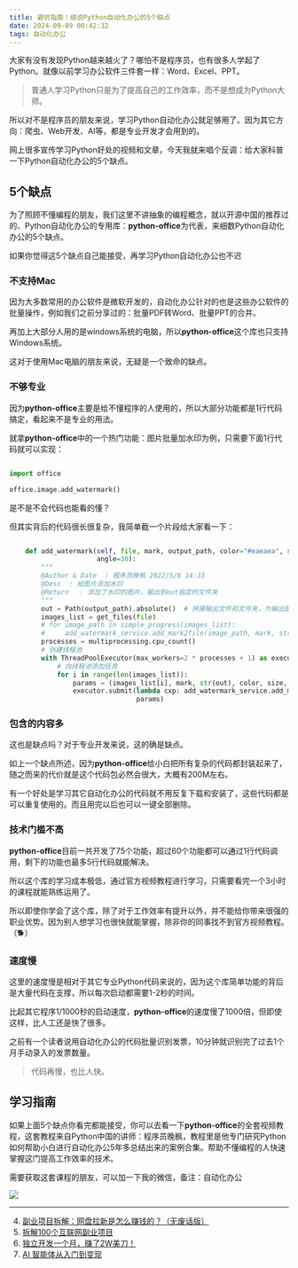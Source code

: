 ```yaml
---
title: 避坑指南！细说Python自动化办公的5个缺点
date: 2024-09-09 00:42:32
tags: 自动化办公
---
```


大家有没有发现Python越来越火了？哪怕不是程序员，也有很多人学起了Python。就像以前学习办公软件三件套一样：Word、Excel、PPT。

> 普通人学习Python只是为了提高自己的工作效率，而不是想成为Python大师。

所以对不是程序员的朋友来说，学习Python自动化办公就足够用了。因为其它方向：爬虫、Web开发、AI等，都是专业开发才会用到的。


网上很多宣传学习Python好处的视频和文章，今天我就来唱个反调：给大家科普一下Python自动化办公的5个缺点。




## 5个缺点

为了照顾不懂编程的朋友，我们这里不讲抽象的编程概念，就以开源中国的推荐过的、Python自动化办公的专用库：**python-office**为代表，来细数Python自动化办公的5个缺点。


如果你觉得这5个缺点自己能接受，再学习Python自动化办公也不迟

### 不支持Mac

因为大多数常用的办公软件是微软开发的，自动化办公针对的也是这些办公软件的批量操作，例如我们之前分享过的：批量PDF转Word、批量PPT的合并。

再加上大部分人用的是windows系统的电脑，所以**python-office**这个库也只支持Windows系统。

这对于使用Mac电脑的朋友来说，无疑是一个致命的缺点。


### 不够专业

因为**python-office**主要是给不懂程序的人使用的，所以大部分功能都是1行代码搞定，看起来不是专业的用法。

就拿**python-office**中的一个热门功能：图片批量加水印为例，只需要下面1行代码就可以实现：

```python

import office

office.image.add_watermark()

```

是不是不会代码也能看的懂？

但其实背后的代码很长很复杂，我简单截一个片段给大家看一下：

```python

    def add_watermark(self, file, mark, output_path, color="#eaeaea", size=30, opacity=0.35, space=75,
                      angle=30):
        """
        @Author & Date  : 程序员晚枫 2022/5/6 14:33
        @Desc  : 给图片添加水印
        @Return  ： 添加了水印的图片，输出到out指定的文件夹
        """
        out = Path(output_path).absolute()  # 拼接输出文件和文件夹，为输出路径
        images_list = get_files(file)
        # for image_path in simple_progress(images_list):
        #     add_watermark_service.add_mark2file(image_path, mark, str(out), color, size, opacity, space, angle)
        processes = multiprocessing.cpu_count()
        # 创建线程池
        with ThreadPoolExecutor(max_workers=2 * processes + 1) as executor:
            # 向线程池添加任务
            for i in range(len(images_list)):
                params = (images_list[i], mark, str(out), color, size, opacity, space, angle)
                executor.submit(lambda cxp: add_watermark_service.add_mark2file(*cxp),
                                params) 

```

### 包含的内容多

这也是缺点吗？对于专业开发来说，这的确是缺点。

如上一个缺点所述，因为**python-office**给小白把所有复杂的代码都封装起来了，随之而来的代价就是这个代码包必然会很大，大概有200M左右。

有一个好处是学习其它自动化办公的代码就不用反复下载和安装了，这些代码都是可以重复使用的。而且用完以后也可以一键全部删除。



### 技术门槛不高

**python-office**目前一共开发了75个功能，超过60个功能都可以通过1行代码调用，剩下的功能也最多5行代码就能解决。

所以这个库的学习成本极低，通过官方视频教程进行学习，只需要看完一个3小时的课程就能熟练运用了。

所以即使你学会了这个库，除了对于工作效率有提升以外，并不能给你带来很强的职业优势。因为别人想学习也很快就能掌握，除非你的同事找不到官方视频教程。（🐕）


### 速度慢


这里的速度慢是相对于其它专业Python代码来说的，因为这个库简单功能的背后是大量代码在支撑，所以每次启动都需要1-2秒的时间。

比起其它程序1/1000秒的启动速度，**python-office**的速度慢了1000倍，但即使这样，比人工还是快了很多。

之前有一个读者说用自动化办公的代码批量识别发票，10分钟就识别完了过去1个月手动录入的发票数量。

> 代码再慢，也比人快。


## 学习指南

如果上面5个缺点你看完都能接受，你可以去看一下**python-office**的全套视频教程，这套教程来自Python中国的讲师：程序员晚枫，教程里是他专门研究Python如何帮助小白进行自动化办公5年多总结出来的案例合集。帮助不懂编程的人快速掌握这门提高工作效率的技术。

需要获取这套课程的朋友，可以加一下我的微信，备注：自动化办公



![](https://python-office-1300615378.cos.ap-chongqing.myqcloud.com/qr-code.jpg)



----


4. [副业项目拆解：网盘拉新是怎么赚钱的？（无废话版）](https://mp.weixin.qq.com/s/XCxepePiDUl1MJOsNomfcQ)
5. [拆解100个互联网副业项目](https://mp.weixin.qq.com/s?__biz=MzI4MzE2Mzk1NA==&mid=2649308833&idx=2&sn=98eaadf8987af8ce19585c22247ad8ec&chksm=f39372fcc4e4fbea4f2c62b83f92cd3eed191393025f1594ea36cce52418a66410b012949c36&token=484930177&lang=zh_CN#rd)
5. [独立开发一个月，赚了2W美刀！](https://mp.weixin.qq.com/s/jQL-NAwoeDcp9ZSw4Dx8BA)
6. [AI 智能体从入门到变现](https://mp.weixin.qq.com/s/B0osuWYIWv4TaErs4X8yyA)